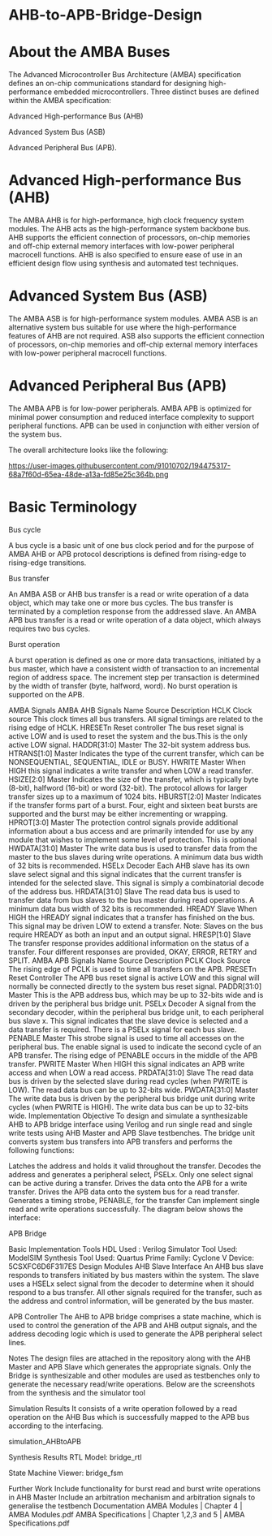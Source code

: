 # AHB-to-APB-Bridge-Design


# About the AMBA Buses
The Advanced Microcontroller Bus Architecture (AMBA) specification defines an on-chip communications standard for designing high-performance embedded microcontrollers. Three distinct buses are defined within the AMBA specification:

Advanced High-performance Bus (AHB)

Advanced System Bus (ASB)

Advanced Peripheral Bus (APB).

# Advanced High-performance Bus (AHB)

The AMBA AHB is for high-performance, high clock frequency system modules. The AHB acts as the high-performance system backbone bus. AHB supports the efficient connection of processors, on-chip memories and off-chip external memory interfaces with low-power peripheral macrocell functions. AHB is also specified to ensure ease of use in an efficient design flow using synthesis and automated test techniques.

# Advanced System Bus (ASB)

The AMBA ASB is for high-performance system modules. AMBA ASB is an alternative system bus suitable for use where the high-performance features of AHB are not required. ASB also supports the efficient connection of processors, on-chip memories and off-chip external memory interfaces with low-power peripheral macrocell functions.

# Advanced Peripheral Bus (APB)
The AMBA APB is for low-power peripherals. AMBA APB is optimized for minimal power consumption and reduced interface complexity to support peripheral functions. APB can be used in conjunction with either version of the system bus.

The overall architecture looks like the following:

https://user-images.githubusercontent.com/91010702/194475317-68a7f60d-65ea-48de-a13a-fd85e25c364b.png

# Basic Terminology

Bus cycle

A bus cycle is a basic unit of one bus clock period and for the purpose of AMBA AHB or APB protocol descriptions is defined from rising-edge to rising-edge transitions.

Bus transfer

An AMBA ASB or AHB bus transfer is a read or write operation of a data object, which may take one or more bus cycles. The bus transfer is terminated by a completion response from the addressed slave. An AMBA APB bus transfer is a read or write operation of a data object, which always requires two bus cycles.

Burst operation

A burst operation is defined as one or more data transactions, initiated by a bus master, which have a consistent width of transaction to an incremental region of address space. The increment step per transaction is determined by the width of transfer (byte, halfword, word). No burst operation is supported on the APB.

AMBA Signals
AMBA AHB Signals
Name	Source	Description
HCLK	Clock source	This clock times all bus transfers. All signal timings are related to the rising edge of HCLK.
HRESETn	Reset controller	The bus reset signal is active LOW and is used to reset the system and the bus.This is the only active LOW signal.
HADDR[31:0]	Master	The 32-bit system address bus.
HTRANS[1:0]	Master	Indicates the type of the current transfer, which can be NONSEQUENTIAL, SEQUENTIAL, IDLE or BUSY.
HWRITE	Master	When HIGH this signal indicates a write transfer and when LOW a read transfer.
HSIZE[2:0]	Master	Indicates the size of the transfer, which is typically byte (8-bit), halfword (16-bit) or word (32-bit). The protocol allows for larger transfer sizes up to a maximum of 1024 bits.
HBURST[2:0]	Master	Indicates if the transfer forms part of a burst. Four, eight and sixteen beat bursts are supported and the burst may be either incrementing or wrapping.
HPROT[3:0]	Master	The protection control signals provide additional information about a bus access and are primarily intended for use by any module that wishes to implement some level of protection. This is optional
HWDATA[31:0]	Master	The write data bus is used to transfer data from the master to the bus slaves during write operations. A minimum data bus width of 32 bits is recommended.
HSELx	Decoder	Each AHB slave has its own slave select signal and this signal indicates that the current transfer is intended for the selected slave. This signal is simply a combinatorial decode of the address bus.
HRDATA[31:0]	Slave	The read data bus is used to transfer data from bus slaves to the bus master during read operations. A minimum data bus width of 32 bits is recommended.
HREADY	Slave	When HIGH the HREADY signal indicates that a transfer has finished on the bus. This signal may be driven LOW to extend a transfer. Note: Slaves on the bus require HREADY as both an input and an output signal.
HRESP[1:0]	Slave	The transfer response provides additional information on the status of a transfer. Four different responses are provided, OKAY, ERROR, RETRY and SPLIT.
AMBA APB Signals
Name	Source	Description
PCLK	Clock Source	The rising edge of PCLK is used to time all transfers on the APB.
PRESETn	Reset Controller	The APB bus reset signal is active LOW and this signal will normally be connected directly to the system bus reset signal.
PADDR[31:0]	Master	This is the APB address bus, which may be up to 32-bits wide and is driven by the peripheral bus bridge unit.
PSELx	Decoder	A signal from the secondary decoder, within the peripheral bus bridge unit, to each peripheral bus slave x. This signal indicates that the slave device is selected and a data transfer is required. There is a PSELx signal for each bus slave.
PENABLE	Master	This strobe signal is used to time all accesses on the peripheral bus. The enable signal is used to indicate the second cycle of an APB transfer. The rising edge of PENABLE occurs in the middle of the APB transfer.
PWRITE	Master	When HIGH this signal indicates an APB write access and when LOW a read access.
PRDATA[31:0]	Slave	The read data bus is driven by the selected slave during read cycles (when PWRITE is LOW). The read data bus can be up to 32-bits wide.
PWDATA[31:0]	Master	The write data bus is driven by the peripheral bus bridge unit during write cycles (when PWRITE is HIGH). The write data bus can be up to 32-bits wide.
Implementation
Objective
To design and simulate a synthesizable AHB to APB bridge interface using Verilog and run single read and single write tests using AHB Master and APB Slave testbenches. The bridge unit converts system bus transfers into APB transfers and performs the following functions:

Latches the address and holds it valid throughout the transfer.
Decodes the address and generates a peripheral select, PSELx. Only one select signal can be active during a transfer.
Drives the data onto the APB for a write transfer.
Drives the APB data onto the system bus for a read transfer.
Generates a timing strobe, PENABLE, for the transfer
Can implement single read and write operations successfully.
The diagram below shows the interface:

APB Bridge

Basic Implementation Tools
HDL Used : Verilog
Simulator Tool Used: ModelSIM
Synthesis Tool Used: Quartus Prime
Family: Cyclone V
Device: 5CSXFC6D6F31I7ES
Design Modules
AHB Slave Interface
An AHB bus slave responds to transfers initiated by bus masters within the system. The slave uses a HSELx select signal from the decoder to determine when it should respond to a bus transfer. All other signals required for the transfer, such as the address and control information, will be generated by the bus master.

APB Controller
The AHB to APB bridge comprises a state machine, which is used to control the generation of the APB and AHB output signals, and the address decoding logic which is used to generate the APB peripheral select lines.

Notes
The design files are attached in the repository along with the AHB Master and APB Slave which generates the appropriate signals. Only the Bridge is synthesizable and other modules are used as testbenches only to generate the necessary read/write operations. Below are the screenshots from the synthesis and the simulator tool

Simulation Results
It consists of a write operation followed by a read operation on the AHB Bus which is successfully mapped to the APB bus according to the interfacing.

simulation_AHBtoAPB

Synthesis Results
RTL Model: bridge_rtl

State Machine Viewer: bridge_fsm

Further Work
Include functionality for burst read and burst write operations in AHB Master
Include an arbitration mechanism and arbitration signals to generalise the testbench
Documentation
AMBA Modules | Chapter 4 | AMBA Modules.pdf
AMBA Specifications | Chapter 1,2,3 and 5 | AMBA Specifications.pdf
